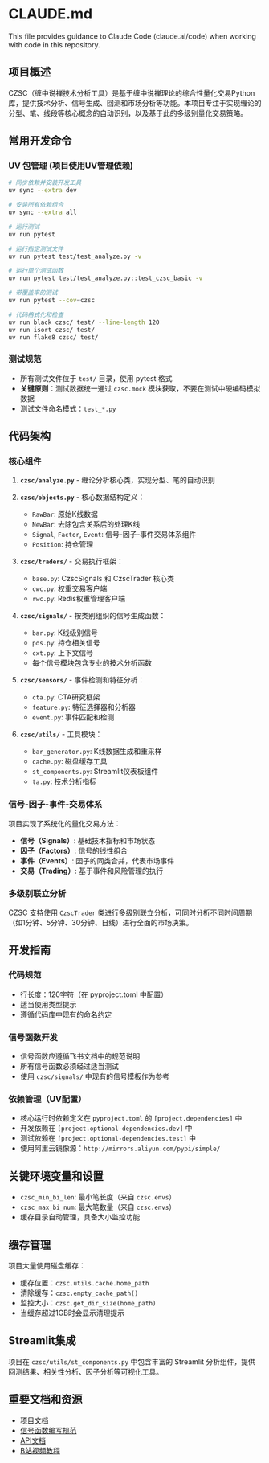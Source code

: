 # CLAUDE.md

This file provides guidance to Claude Code (claude.ai/code) when working with code in this repository.

## 项目概述

CZSC（缠中说禅技术分析工具）是基于缠中说禅理论的综合性量化交易Python库，提供技术分析、信号生成、回测和市场分析等功能。本项目专注于实现缠论的分型、笔、线段等核心概念的自动识别，以及基于此的多级别量化交易策略。

## 常用开发命令

### UV 包管理 (项目使用UV管理依赖)
```bash
# 同步依赖并安装开发工具
uv sync --extra dev

# 安装所有依赖组合
uv sync --extra all

# 运行测试
uv run pytest

# 运行指定测试文件
uv run pytest test/test_analyze.py -v

# 运行单个测试函数
uv run pytest test/test_analyze.py::test_czsc_basic -v

# 带覆盖率的测试
uv run pytest --cov=czsc

# 代码格式化和检查
uv run black czsc/ test/ --line-length 120
uv run isort czsc/ test/
uv run flake8 czsc/ test/
```

### 测试规范
- 所有测试文件位于 `test/` 目录，使用 pytest 格式
- **关键原则**：测试数据统一通过 `czsc.mock` 模块获取，不要在测试中硬编码模拟数据
- 测试文件命名模式：`test_*.py`


## 代码架构

### 核心组件

1. **`czsc/analyze.py`** - 缠论分析核心类，实现分型、笔的自动识别
2. **`czsc/objects.py`** - 核心数据结构定义：
   - `RawBar`: 原始K线数据
   - `NewBar`: 去除包含关系后的处理K线
   - `Signal`, `Factor`, `Event`: 信号-因子-事件交易体系组件
   - `Position`: 持仓管理

3. **`czsc/traders/`** - 交易执行框架：
   - `base.py`: CzscSignals 和 CzscTrader 核心类
   - `cwc.py`: 权重交易客户端
   - `rwc.py`: Redis权重管理客户端

4. **`czsc/signals/`** - 按类别组织的信号生成函数：
   - `bar.py`: K线级别信号
   - `pos.py`: 持仓相关信号  
   - `cxt.py`: 上下文信号
   - 每个信号模块包含专业的技术分析函数

5. **`czsc/sensors/`** - 事件检测和特征分析：
   - `cta.py`: CTA研究框架
   - `feature.py`: 特征选择器和分析器
   - `event.py`: 事件匹配和检测

6. **`czsc/utils/`** - 工具模块：
   - `bar_generator.py`: K线数据生成和重采样
   - `cache.py`: 磁盘缓存工具
   - `st_components.py`: Streamlit仪表板组件
   - `ta.py`: 技术分析指标

### 信号-因子-事件-交易体系

项目实现了系统化的量化交易方法：
- **信号（Signals）**: 基础技术指标和市场状态
- **因子（Factors）**: 信号的线性组合
- **事件（Events）**: 因子的同类合并，代表市场事件
- **交易（Trading）**: 基于事件和风险管理的执行

### 多级别联立分析

CZSC 支持使用 `CzscTrader` 类进行多级别联立分析，可同时分析不同时间周期（如1分钟、5分钟、30分钟、日线）进行全面的市场决策。

## 开发指南

### 代码规范
- 行长度：120字符（在 pyproject.toml 中配置）
- 适当使用类型提示
- 遵循代码库中现有的命名约定

### 信号函数开发
- 信号函数应遵循飞书文档中的规范说明
- 所有信号函数必须经过适当测试
- 使用 `czsc/signals/` 中现有的信号模板作为参考

### 依赖管理（UV配置）
- 核心运行时依赖定义在 `pyproject.toml` 的 `[project.dependencies]` 中
- 开发依赖在 `[project.optional-dependencies.dev]` 中
- 测试依赖在 `[project.optional-dependencies.test]` 中
- 使用阿里云镜像源：`http://mirrors.aliyun.com/pypi/simple/`

## 关键环境变量和设置

- `czsc_min_bi_len`: 最小笔长度（来自 `czsc.envs`）
- `czsc_max_bi_num`: 最大笔数量（来自 `czsc.envs`）
- 缓存目录自动管理，具备大小监控功能

## 缓存管理

项目大量使用磁盘缓存：
- 缓存位置：`czsc.utils.cache.home_path`
- 清除缓存：`czsc.empty_cache_path()`
- 监控大小：`czsc.get_dir_size(home_path)`
- 当缓存超过1GB时会显示清理提示

## Streamlit集成

项目在 `czsc/utils/st_components.py` 中包含丰富的 Streamlit 分析组件，提供回测结果、相关性分析、因子分析等可视化工具。

## 重要文档和资源

- [项目文档](https://s0cqcxuy3p.feishu.cn/wiki/wikcn3gB1MKl3ClpLnboHM1QgKf)
- [信号函数编写规范](https://s0cqcxuy3p.feishu.cn/wiki/wikcnCFLLTNGbr2THqo7KtWfBkd)
- [API文档](https://czsc.readthedocs.io/en/latest/modules.html)
- [B站视频教程](https://space.bilibili.com/243682308/channel/series)